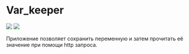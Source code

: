 # Var_keeper

![](https://github.com/LkiZt/var_keeper/actions/workflows/staging.yml/badge.svg) ![](https://img.shields.io/docker/v/lkizt/var_keeper?label=build%20for%20commit&sort=date)

Приложение позволяет сохранить переменную и затем прочитать её значение при помощи http запроса.
